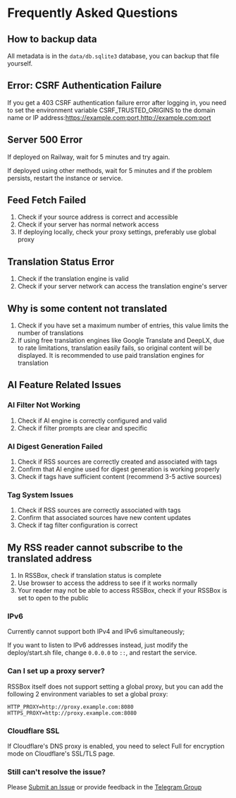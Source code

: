 # Frequently Asked Questions

## How to backup data

All metadata is in the `data/db.sqlite3` database, you can backup that file yourself.

## Error: CSRF Authentication Failure

If you get a 403 CSRF authentication failure error after logging in, you need to set the environment variable CSRF_TRUSTED_ORIGINS to the domain name or IP address:https://example.com:port,http://example.com:port

## Server 500 Error

If deployed on Railway, wait for 5 minutes and try again.

If deployed using other methods, wait for 5 minutes and if the problem persists, restart the instance or service.

## Feed Fetch Failed

1. Check if your source address is correct and accessible
2. Check if your server has normal network access
3. If deploying locally, check your proxy settings, preferably use global proxy

## Translation Status Error

1. Check if the translation engine is valid
2. Check if your server network can access the translation engine's server

## Why is some content not translated

1. Check if you have set a maximum number of entries, this value limits the number of translations
2. If using free translation engines like Google Translate and DeepLX, due to rate limitations, translation easily fails, so original content will be displayed. It is recommended to use paid translation engines for translation

## AI Feature Related Issues

### AI Filter Not Working
1. Check if AI engine is correctly configured and valid
2. Check if filter prompts are clear and specific

### AI Digest Generation Failed
1. Check if RSS sources are correctly created and associated with tags
2. Confirm that AI engine used for digest generation is working properly
3. Check if tags have sufficient content (recommend 3-5 active sources)

### Tag System Issues
1. Check if RSS sources are correctly associated with tags
2. Confirm that associated sources have new content updates
3. Check if tag filter configuration is correct

## My RSS reader cannot subscribe to the translated address

1. In RSSBox, check if translation status is complete
2. Use browser to access the address to see if it works normally
3. Your reader may not be able to access RSSBox, check if your RSSBox is set to open to the public

### IPv6

Currently cannot support both IPv4 and IPv6 simultaneously;

If you want to listen to IPv6 addresses instead, just modify the deploy/start.sh file, change `0.0.0.0` to `::`, and restart the service.

### Can I set up a proxy server?

RSSBox itself does not support setting a global proxy, but you can add the following 2 environment variables to set a global proxy:
```
HTTP_PROXY=http://proxy.example.com:8080
HTTPS_PROXY=http://proxy.example.com:8080
```

### Cloudflare SSL

If Cloudflare's DNS proxy is enabled, you need to select Full for encryption mode on Cloudflare's SSL/TLS page.

### Still can't resolve the issue?
Please [Submit an Issue](https://github.com/versun/rssbox/issues) or provide feedback in the [Telegram Group](https://t.me/rssboxapp)
